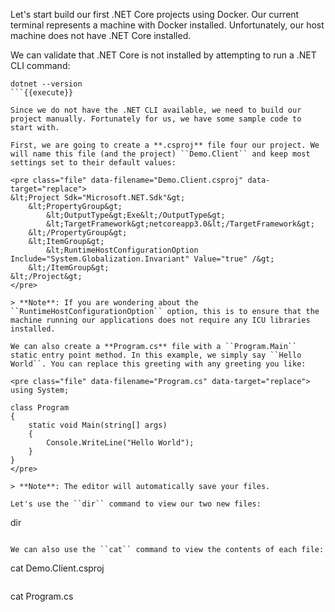 Let's start build our first .NET Core projects using Docker. Our current terminal represents a machine with Docker installed. Unfortunately, our host machine does not have .NET Core installed.

We can validate that .NET Core is not installed by attempting to run a .NET CLI command:

```
dotnet --version
```{{execute}}

Since we do not have the .NET CLI available, we need to build our project manually. Fortunately for us, we have some sample code to start with.

First, we are going to create a **.csproj** file four our project. We will name this file (and the project) ``Demo.Client`` and keep most settings set to their default values:

<pre class="file" data-filename="Demo.Client.csproj" data-target="replace">
&lt;Project Sdk="Microsoft.NET.Sdk"&gt;
    &lt;PropertyGroup&gt;
        &lt;OutputType&gt;Exe&lt;/OutputType&gt;
        &lt;TargetFramework&gt;netcoreapp3.0&lt;/TargetFramework&gt;
    &lt;/PropertyGroup&gt;
    &lt;ItemGroup&gt;
        &lt;RuntimeHostConfigurationOption Include="System.Globalization.Invariant" Value="true" /&gt;
    &lt;/ItemGroup&gt;
&lt;/Project&gt;
</pre>

> **Note**: If you are wondering about the ``RuntimeHostConfigurationOption`` option, this is to ensure that the machine running our applications does not require any ICU libraries installed.

We can also create a **Program.cs** file with a ``Program.Main`` static entry point method. In this example, we simply say ``Hello World``. You can replace this greeting with any greeting you like:

<pre class="file" data-filename="Program.cs" data-target="replace">
using System;

class Program
{
    static void Main(string[] args)
    {
        Console.WriteLine("Hello World");
    }
}
</pre>

> **Note**: The editor will automatically save your files.

Let's use the ``dir`` command to view our two new files:

```
dir
```{{execute}}

We can also use the ``cat`` command to view the contents of each file:

```
cat Demo.Client.csproj
```{{execute}}

```
cat Program.cs
```{{execute}}